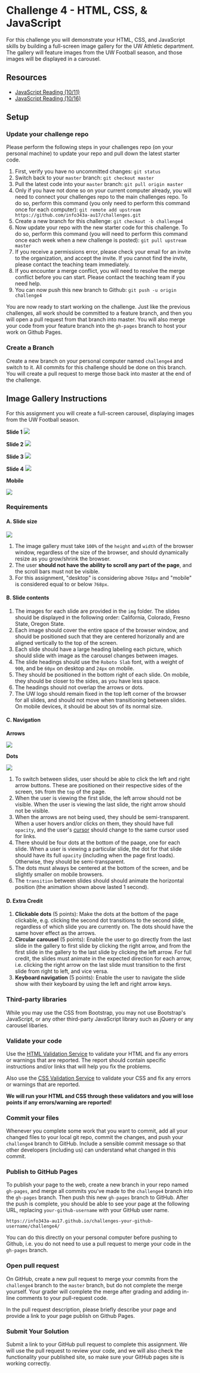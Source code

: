 # Challenge 4 - HTML, CSS, & JavaScript

For this challenge you will demonstrate your HTML, CSS, and JavaScript skills by building a full-screen image gallery for the UW Athletic department. The gallery will feature images from the UW Football season, and those images will be displayed in a carousel.

## Resources

* <a href="https://canvas.uw.edu/courses/1118281/assignments/3820996" target="_blank">JavaScript Reading (10/11)</a>
* <a href="https://canvas.uw.edu/courses/1118281/assignments/3820997" target="_blank">JavaScript Reading (10/16)</a>

## Setup

### Update your challenge repo

Please perform the following steps in your challenges repo (on your personal machine) to update your repo and pull down the latest starter code.

1. First, verify you have no uncommitted changes: `git status`
2. Switch back to your `master` branch: `git checkout master`
3. Pull the latest code into your `master` branch: `git pull origin master`
4. Only if you have not done so on your current computer already, you will need to connect your challenges repo to the main challenges repo. To do so, perform this command (you only need to perform this command once for each computer): `git remote add upstream https://github.com/info343a-au17/challenges.git`
5. Create a new branch for this challenge: `git checkout -b challenge4`
6. Now update your repo with the new starter code for this challenge. To do so, perform this command (you will need to perform this command once each week when a new challenge is posted): `git pull upstream master`
7. If you receive a permissions error, please check your email for an invite to the organization, and accept the invite. If you cannot find the invite, please contact the teaching team immediately.
8. If you encounter a merge conflict, you will need to resolve the merge conflict before you can start. Please contact the teaching team if you need help.
9. You can now push this new branch to Github: `git push -u origin challenge4`

You are now ready to start working on the challenge. Just like the previous challenges, all work should be committed to a feature branch, and then you will open a pull request from that branch into master. You will also merge your code from your feature branch into the `gh-pages` branch to host your work on Github Pages.

### Create a Branch

Create a new branch on your personal computer named `challenge4` and switch to it. All commits for this challenge should be done on this branch. You will create a pull request to merge those back into master at the end of the challenge.

## Image Gallery Instructions

For this assignment you will create a full-screen carousel, displaying images from the UW Football season.

**Slide 1**
![](https://i.imgur.com/XusJ2ng.png)

**Slide 2**
![](https://i.imgur.com/y4FPC9e.png)

**Slide 3**
![](https://i.imgur.com/Wa26d68.png)

**Slide 4**
![](https://i.imgur.com/G0EPwfs.png)

**Mobile**

![](https://i.imgur.com/qj6h1kv.png)


### Requirements

#### A. Slide size

![](https://i.imgur.com/YwdjXzx.gif)

1.  The image gallery must take `100%` of the `height` and `width` of the browser window, regardless of the size of the browser, and should dynamically resize as you grow/shrink the browser.
2. The user **should not have the ability to scroll any part of the page**, and the scroll bars must not be visible.
3. For this assignment, "desktop" is considering above `768px` and "mobile" is considered equal to or below `768px`.

#### B. Slide contents

1. The images for each slide are provided in the `img` folder. The slides should be displayed in the following order: California, Colorado, Fresno State, Oregon State.
2. Each image should cover the entire space of the browser window, and should be positioned such that they are centered horizonally and are aligned vertically to the top of the screen.
3. Each slide should have a large heading labeling each picture, which should slide with image as the carousel changes between images.
4. The slide headings should use the `Roboto Slab` font, with a weight of `900`, and be `60px` on desktop and `24px` on mobile.
5. They should be positioned in the bottom right of each slide. On mobile, they should be closer to the sides, as you have less space.
6. The headings should not overlap the arrows or dots.
7. The UW logo should remain fixed in the top left corner of the browser for all slides, and should not move when transitioning between slides. On mobile devices, it should be about `50%` of its normal size.

#### C. Navigation

**Arrows**

![](https://i.imgur.com/sbemt0P.gif)

**Dots**

![](https://i.imgur.com/mnhslCl.gif)

1. To switch between slides, user should be able to click the left and right arrow buttons. These are positioned on their respective sides of the screen, `50%` from the `top` of the page.
2. When the user is viewing the first slide, the left arrow should not be visible. When the user is viewing the last slide, the right arrow should not be visible.
3. When the arrows are not being used, they should be semi-transparent. When a user hovers and/or clicks on them, they should have full `opacity`, and the user's <a href="https://developer.mozilla.org/en-US/docs/Web/CSS/cursor" target="_blank">cursor</a> should change to the same cursor used for links.
4. There should be four dots at the bottom of the paage, one for each slide. When a user is viewing a particular slide, the dot for that slide should have its full `opacity` (including when the page first loads). Otherwise, they should be semi-transparent.
5. The dots must always be centered at the bottom of the screen, and be slightly smaller on mobile browsers.
6. The `transition` between slides should should animate the horizontal position (the animation shown above lasted 1 second).

#### D. Extra Credit

1. **Clickable dots** (5 points): Make the dots at the bottom of the page clickable, e.g. clicking the second dot transitions to the second slide, regardless of which slide you are currently on. The dots should have the same hover effect as the arrows.
2. **Circular carousel** (5 points): Enable the user to go directly from the last slide in the gallery to first slide by clicking the right arrow, and from the first slide in the gallery to the last slide by clicking the left arrow. For full credit, the slides must animate in the expected direction for each arrow, i.e. clicking the right arrow on the last slide must transition to the first slide from right to left, and vice versa.
3. **Keyboard navigation** (5 points): Enable the user to navigate the slide show with their keyboard by using the left and right arrow keys.

### Third-party libraries

While you may use the CSS from Bootstrap, you may not use Bootstrap's JavaScript, or any other third-party JavaScript library such as jQuery or any carousel libaries.

### Validate your code

Use the <a href="https://validator.w3.org/#validate_by_upload" target="_blank">HTML Validation Service</a> to validate your HTML and fix any errors or warnings that are reported. The report should contain specific instructions and/or links that will help you fix the problems.

Also use the [CSS Validation Service](http://jigsaw.w3.org/css-validator/#validate_by_upload) to validate your CSS and fix any errors or warnings that are reported.

**We will run your HTML and CSS through these validators and you will lose points if any errors/warning are reported!**

### Commit your files

Whenever you complete some work that you want to commit, add all your changed files to your local git repo, commit the changes, and push your `challenge4` branch to GitHub. Include a sensible commit message so that other developers (including us) can understand what changed in this commit.

### Publish to GitHub Pages

To publish your page to the web, create a new branch in your repo named `gh-pages`, and merge all commits you've made to the `challenge4` branch into the `gh-pages` branch. Then push this new `gh-pages` branch to GitHub. After the push is complete, you should be able to see your page at the following URL, replacing `your-github-username` with your GitHub user name.

`https://info343a-au17.github.io/challenges-your-github-username/challenge4/`

You can do this directly on your personal computer before pushing to Github, i.e. you do not need to use a pull request to merge your code in the `gh-pages` branch.

### Open pull request

On GitHub, create a new pull request to merge your commits from the `challenge4` branch to the `master` branch, but do not complete the merge yourself. Your grader will complete the merge after grading and adding in-line comments to your pull-request code.

In the pull request description, please briefly describe your page and provide a link to your page publish on Github Pages.

### Submit Your Solution

Submit a link to your GitHub pull request to complete this assignment. We will use the pull request to review your code, and we will also check the functionality your published site, so make sure your GitHub pages site is working correctly.

